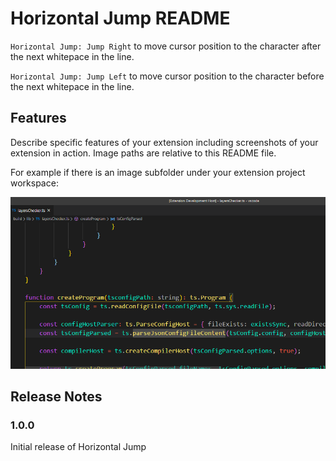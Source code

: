 # Horizontal Jump README

`Horizontal Jump: Jump Right` to move cursor position to the character after the next whitepace in the line.

`Horizontal Jump: Jump Left` to move cursor position to the character before the next whitepace in the line.

## Features

Describe specific features of your extension including screenshots of your extension in action. Image paths are relative to this README file.

For example if there is an image subfolder under your extension project workspace:

![feature](docs/feature.gif?raw=true "feature")

## Release Notes

### 1.0.0

Initial release of Horizontal Jump
